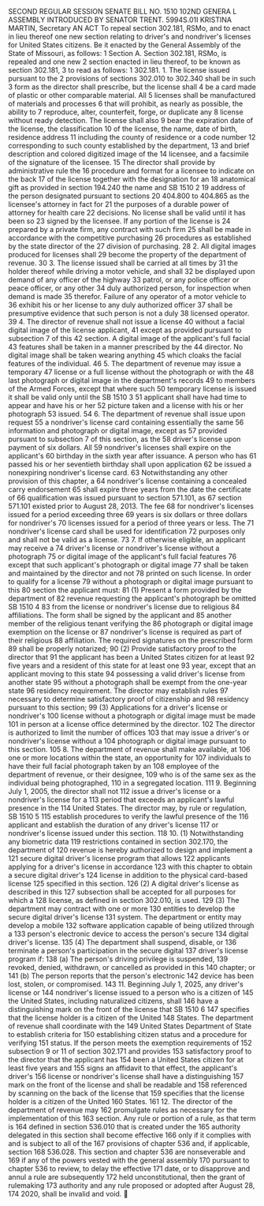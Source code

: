 SECOND REGULAR SESSION
SENATE BILL NO. 1510
102ND GENERA L ASSEMBLY
INTRODUCED BY SENATOR TRENT.
5994S.01I KRISTINA MARTIN, Secretary
AN ACT
To repeal section 302.181, RSMo, and to enact in lieu thereof one new section relating to driver's
and nondriver's licenses for United States citizens.
Be it enacted by the General Assembly of the State of Missouri, as follows:
1 Section A. Section 302.181, RSMo, is repealed and one new
2 section enacted in lieu thereof, to be known as section 302.181,
3 to read as follows:
1 302.181. 1. The license issued pursuant to the
2 provisions of sections 302.010 to 302.340 shall be in such
3 form as the director shall prescribe, but the license shall
4 be a card made of plastic or other comparable material. All
5 licenses shall be manufactured of materials and processes
6 that will prohibit, as nearly as possible, the ability to
7 reproduce, alter, counterfeit, forge, or duplicate any
8 license without ready detection. The license shall also
9 bear the expiration date of the license, the classification
10 of the license, the name, date of birth, residence address
11 including the county of residence or a code number
12 corresponding to such county established by the department,
13 and brief description and colored digitized image of the
14 licensee, and a facsimile of the signature of the licensee.
15 The director shall provide by administrative rule the
16 procedure and format for a licensee to indicate on the back
17 of the license together with the designation for an
18 anatomical gift as provided in section 194.240 the name and
SB 1510 2
19 address of the person designated pursuant to sections
20 404.800 to 404.865 as the licensee's attorney in fact for
21 the purposes of a durable power of attorney for health care
22 decisions. No license shall be valid until it has been so
23 signed by the licensee. If any portion of the license is
24 prepared by a private firm, any contract with such firm
25 shall be made in accordance with the competitive purchasing
26 procedures as established by the state director of the
27 division of purchasing.
28 2. All digital images produced for licenses shall
29 become the property of the department of revenue.
30 3. The license issued shall be carried at all times by
31 the holder thereof while driving a motor vehicle, and shall
32 be displayed upon demand of any officer of the highway
33 patrol, or any police officer or peace officer, or any other
34 duly authorized person, for inspection when demand is made
35 therefor. Failure of any operator of a motor vehicle to
36 exhibit his or her license to any duly authorized officer
37 shall be presumptive evidence that such person is not a duly
38 licensed operator.
39 4. The director of revenue shall not issue a license
40 without a facial digital image of the license applicant,
41 except as provided pursuant to subsection 7 of this
42 section. A digital image of the applicant's full facial
43 features shall be taken in a manner prescribed by the
44 director. No digital image shall be taken wearing anything
45 which cloaks the facial features of the individual.
46 5. The department of revenue may issue a temporary
47 license or a full license without the photograph or with the
48 last photograph or digital image in the department's records
49 to members of the Armed Forces, except that where such
50 temporary license is issued it shall be valid only until the
SB 1510 3
51 applicant shall have had time to appear and have his or her
52 picture taken and a license with his or her photograph
53 issued.
54 6. The department of revenue shall issue upon request
55 a nondriver's license card containing essentially the same
56 information and photograph or digital image, except as
57 provided pursuant to subsection 7 of this section, as the
58 driver's license upon payment of six dollars. All
59 nondriver's licenses shall expire on the applicant's
60 birthday in the sixth year after issuance. A person who has
61 passed his or her seventieth birthday shall upon application
62 be issued a nonexpiring nondriver's license card.
63 Notwithstanding any other provision of this chapter, a
64 nondriver's license containing a concealed carry endorsement
65 shall expire three years from the date the certificate of
66 qualification was issued pursuant to section 571.101, as
67 section 571.101 existed prior to August 28, 2013. The fee
68 for nondriver's licenses issued for a period exceeding three
69 years is six dollars or three dollars for nondriver's
70 licenses issued for a period of three years or less. The
71 nondriver's license card shall be used for identification
72 purposes only and shall not be valid as a license.
73 7. If otherwise eligible, an applicant may receive a
74 driver's license or nondriver's license without a photograph
75 or digital image of the applicant's full facial features
76 except that such applicant's photograph or digital image
77 shall be taken and maintained by the director and not
78 printed on such license. In order to qualify for a license
79 without a photograph or digital image pursuant to this
80 section the applicant must:
81 (1) Present a form provided by the department of
82 revenue requesting the applicant's photograph be omitted
SB 1510 4
83 from the license or nondriver's license due to religious
84 affiliations. The form shall be signed by the applicant and
85 another member of the religious tenant verifying the
86 photograph or digital image exemption on the license or
87 nondriver's license is required as part of their religious
88 affiliation. The required signatures on the prescribed form
89 shall be properly notarized;
90 (2) Provide satisfactory proof to the director that
91 the applicant has been a United States citizen for at least
92 five years and a resident of this state for at least one
93 year, except that an applicant moving to this state
94 possessing a valid driver's license from another state
95 without a photograph shall be exempt from the one-year state
96 residency requirement. The director may establish rules
97 necessary to determine satisfactory proof of citizenship and
98 residency pursuant to this section;
99 (3) Applications for a driver's license or nondriver's
100 license without a photograph or digital image must be made
101 in person at a license office determined by the director.
102 The director is authorized to limit the number of offices
103 that may issue a driver's or nondriver's license without a
104 photograph or digital image pursuant to this section.
105 8. The department of revenue shall make available, at
106 one or more locations within the state, an opportunity for
107 individuals to have their full facial photograph taken by an
108 employee of the department of revenue, or their designee,
109 who is of the same sex as the individual being photographed,
110 in a segregated location.
111 9. Beginning July 1, 2005, the director shall not
112 issue a driver's license or a nondriver's license for a
113 period that exceeds an applicant's lawful presence in the
114 United States. The director may, by rule or regulation,
SB 1510 5
115 establish procedures to verify the lawful presence of the
116 applicant and establish the duration of any driver's license
117 or nondriver's license issued under this section.
118 10. (1) Notwithstanding any biometric data
119 restrictions contained in section 302.170, the department of
120 revenue is hereby authorized to design and implement a
121 secure digital driver's license program that allows
122 applicants applying for a driver's license in accordance
123 with this chapter to obtain a secure digital driver's
124 license in addition to the physical card-based license
125 specified in this section.
126 (2) A digital driver's license as described in this
127 subsection shall be accepted for all purposes for which a
128 license, as defined in section 302.010, is used.
129 (3) The department may contract with one or more
130 entities to develop the secure digital driver's license
131 system. The department or entity may develop a mobile
132 software application capable of being utilized through a
133 person's electronic device to access the person's secure
134 digital driver's license.
135 (4) The department shall suspend, disable, or
136 terminate a person's participation in the secure digital
137 driver's license program if:
138 (a) The person's driving privilege is suspended,
139 revoked, denied, withdrawn, or cancelled as provided in this
140 chapter; or
141 (b) The person reports that the person's electronic
142 device has been lost, stolen, or compromised.
143 11. Beginning July 1, 2025, any driver's license or
144 nondriver's license issued to a person who is a citizen of
145 the United States, including naturalized citizens, shall
146 have a distinguishing mark on the front of the license that
SB 1510 6
147 specifies that the license holder is a citizen of the United
148 States. The department of revenue shall coordinate with the
149 United States Department of State to establish criteria for
150 establishing citizen status and a procedure for verifying
151 status. If the person meets the exemption requirements of
152 subsection 9 or 11 of section 302.171 and provides
153 satisfactory proof to the director that the applicant has
154 been a United States citizen for at least five years and
155 signs an affidavit to that effect, the applicant's driver's
156 license or nondriver's license shall have a distinguishing
157 mark on the front of the license and shall be readable and
158 referenced by scanning on the back of the license that
159 specifies that the license holder is a citizen of the United
160 States.
161 12. The director of the department of revenue may
162 promulgate rules as necessary for the implementation of this
163 section. Any rule or portion of a rule, as that term is
164 defined in section 536.010 that is created under the
165 authority delegated in this section shall become effective
166 only if it complies with and is subject to all of the
167 provisions of chapter 536 and, if applicable, section
168 536.028. This section and chapter 536 are nonseverable and
169 if any of the powers vested with the general assembly
170 pursuant to chapter 536 to review, to delay the effective
171 date, or to disapprove and annul a rule are subsequently
172 held unconstitutional, then the grant of rulemaking
173 authority and any rule proposed or adopted after August 28,
174 2020, shall be invalid and void.
